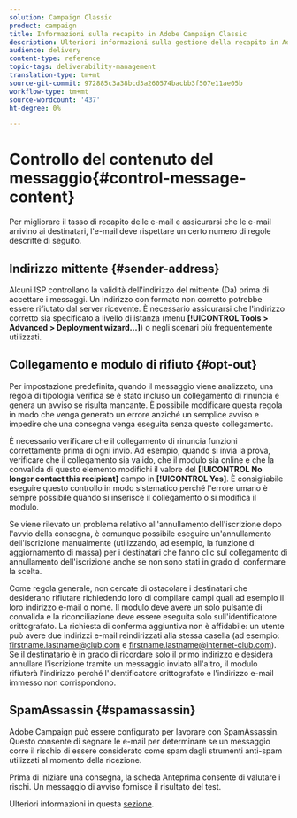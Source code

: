 ```yaml
---
solution: Campaign Classic
product: campaign
title: Informazioni sulla recapito in Adobe Campaign Classic
description: Ulteriori informazioni sulla gestione della recapito in Adobe Campaign Classic.
audience: delivery
content-type: reference
topic-tags: deliverability-management
translation-type: tm+mt
source-git-commit: 972885c3a38bcd3a260574bacbb3f507e11ae05b
workflow-type: tm+mt
source-wordcount: '437'
ht-degree: 0%

---
```



# Controllo del contenuto del messaggio{#control-message-content}

Per migliorare il tasso di recapito delle e-mail e assicurarsi che le e-mail arrivino ai destinatari, l&#39;e-mail deve rispettare un certo numero di regole descritte di seguito.

## Indirizzo mittente {#sender-address}

Alcuni ISP controllano la validità dell&#39;indirizzo del mittente (Da) prima di accettare i messaggi. Un indirizzo con formato non corretto potrebbe essere rifiutato dal server ricevente. È necessario assicurarsi che l&#39;indirizzo corretto sia specificato a livello di istanza (menu **[!UICONTROL Tools > Advanced > Deployment wizard...]**) o negli scenari più frequentemente utilizzati.

## Collegamento e modulo di rifiuto {#opt-out}

Per impostazione predefinita, quando il messaggio viene analizzato, una regola di tipologia verifica se è stato incluso un collegamento di rinuncia e genera un avviso se risulta mancante. È possibile modificare questa regola in modo che venga generato un errore anziché un semplice avviso e impedire che una consegna venga eseguita senza questo collegamento.

È necessario verificare che il collegamento di rinuncia funzioni correttamente prima di ogni invio. Ad esempio, quando si invia la prova, verificare che il collegamento sia valido, che il modulo sia online e che la convalida di questo elemento modifichi il valore del **[!UICONTROL No longer contact this recipient]** campo in **[!UICONTROL Yes]**. È consigliabile eseguire questo controllo in modo sistematico perché l&#39;errore umano è sempre possibile quando si inserisce il collegamento o si modifica il modulo.

Se viene rilevato un problema relativo all&#39;annullamento dell&#39;iscrizione dopo l&#39;avvio della consegna, è comunque possibile eseguire un&#39;annullamento dell&#39;iscrizione manualmente (utilizzando, ad esempio, la funzione di aggiornamento di massa) per i destinatari che fanno clic sul collegamento di annullamento dell&#39;iscrizione anche se non sono stati in grado di confermare la scelta.

Come regola generale, non cercate di ostacolare i destinatari che desiderano rifiutare richiedendo loro di compilare campi quali ad esempio il loro indirizzo e-mail o nome. Il modulo deve avere un solo pulsante di convalida e la riconciliazione deve essere eseguita solo sull&#39;identificatore crittografato. La richiesta di conferma aggiuntiva non è affidabile: un utente può avere due indirizzi e-mail reindirizzati alla stessa casella (ad esempio: firstname.lastname@club.com e firstname.lastname@internet-club.com). Se il destinatario è in grado di ricordare solo il primo indirizzo e desidera annullare l&#39;iscrizione tramite un messaggio inviato all&#39;altro, il modulo rifiuterà l&#39;indirizzo perché l&#39;identificatore crittografato e l&#39;indirizzo e-mail immesso non corrispondono.

## SpamAssassin {#spamassassin}

 Adobe Campaign può essere configurato per lavorare con SpamAssassin. Questo consente di segnare le e-mail per determinare se un messaggio corre il rischio di essere considerato come spam dagli strumenti anti-spam utilizzati al momento della ricezione.

Prima di iniziare una consegna, la scheda Anteprima consente di valutare i rischi. Un messaggio di avviso fornisce il risultato del test.

Ulteriori informazioni in questa [sezione](../../delivery/using/spamassassin.md).